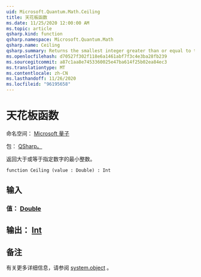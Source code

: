 ```yaml
---
uid: Microsoft.Quantum.Math.Ceiling
title: 天花板函数
ms.date: 11/25/2020 12:00:00 AM
ms.topic: article
qsharp.kind: function
qsharp.namespace: Microsoft.Quantum.Math
qsharp.name: Ceiling
qsharp.summary: Returns the smallest integer greater than or equal to the specified number.
ms.openlocfilehash: d70527f302f118e6a1461abf7f3c4e3ba28fb239
ms.sourcegitcommit: a87c1aa8e7453360025e47ba614f25b02ea84ec3
ms.translationtype: MT
ms.contentlocale: zh-CN
ms.lasthandoff: 11/26/2020
ms.locfileid: "96195658"
---
```

# <a name="ceiling-function"></a>天花板函数

命名空间： [Microsoft 量子](xref:Microsoft.Quantum.Math)

包： [QSharp。](https://nuget.org/packages/Microsoft.Quantum.QSharp.Core)


返回大于或等于指定数字的最小整数。

```qsharp
function Ceiling (value : Double) : Int
```


## <a name="input"></a>输入

### <a name="value--double"></a>值： [Double](xref:microsoft.quantum.lang-ref.double)





## <a name="output--int"></a>输出： [Int](xref:microsoft.quantum.lang-ref.int)



## <a name="remarks"></a>备注

有关更多详细信息，请参阅 [system.object](https://docs.microsoft.com/dotnet/api/system.math.ceiling) 。